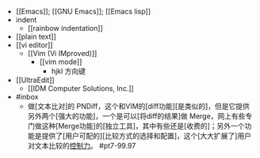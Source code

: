 - [[Emacs]]; [[GNU Emacs]]; [[Emacs lisp]]
- indent
    - [[rainbow indentation]]
- [[plain text]]
- [[vi editor]]
    - [[Vim (Vi IMproved)]]
        - [[vim mode]]
            - hjkl 方向键
- [[UltraEdit]]
    - [[IDM Computer Solutions, Inc.]]
- #inbox
    - 做[文本比对]的 PNDiff，这个和VIM的[diff功能][是类似的]，但是它提供另外两个[强大的功能]，一个是可以[将diff的结果]做 Merge，网上有些专门做这种[Merge功能]的[独立工具]，其中有些还是[收费的]；另外一个功能是提供了[用户可配的][比较方式的选择和配置]，这个[大大扩展了]用户对文本比较的[控制力](https://www.zhihu.com/question/458331576/answer/1889346876)。 #pt7-99.97

